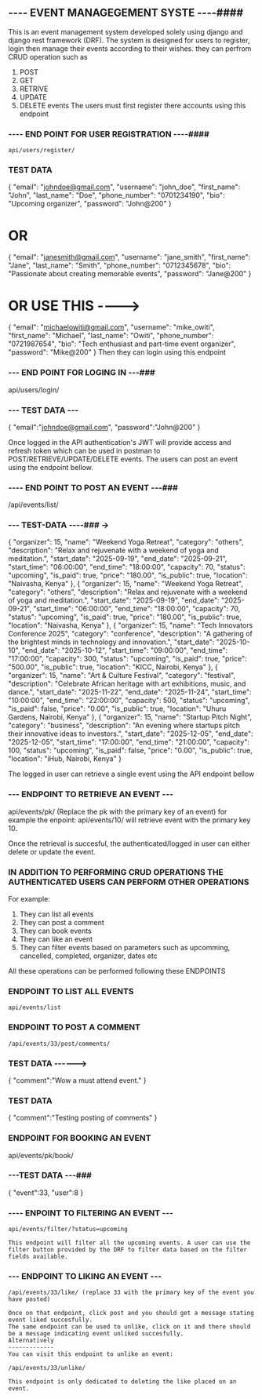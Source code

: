 ## ---- EVENT MANAGEGEMENT SYSTE ----####

This is an event management system developed solely using django and django rest framework (DRF).
The system is designed for users to register, login then manage their events according to their wishes.
they can perfrom CRUD operation such as

1. POST
2. GET
3. RETRIVE
4. UPDATE
5. DELETE events
   The users must first register there accounts using this endpoint

### ---- END POINT FOR USER REGISTRATION ----####

    api/users/register/

### TEST DATA

  {
    "email": "johndoe@gmail.com",
    "username": "john_doe",
    "first_name": "John",
    "last_name": "Doe",
    "phone_number": "0701234190",
    "bio": "Upcoming organizer",
    "password": "John@200"
  }
  # OR
  {
    "email": "janesmith@gmail.com",
    "username": "jane_smith",
    "first_name": "Jane",
    "last_name": "Smith",
    "phone_number": "0712345678",
    "bio": "Passionate about creating memorable events",
    "password": "Jane@200"
  }
  # OR USE THIS ---->
  {
    "email": "michaelowiti@gmail.com",
    "username": "mike_owiti",
    "first_name": "Michael",
    "last_name": "Owiti",
    "phone_number": "0721987654",
    "bio": "Tech enthusiast and part-time event organizer",
    "password": "Mike@200"
  }
Then they can login using this endpoint

### --- END POINT FOR LOGING IN ---###

api/users/login/

### --- TEST DATA ---

{
"email":"johndoe@gmail.com",
"password":"John@200"
}

Once logged in the API authentication's JWT will provide access and refresh token which can be used in postman to POST/RETRIEVE/UPDATE/DELETE events.
The users can post an event using the endpoint bellow.

### ---- END POINT TO POST AN EVENT ---###

/api/events/list/

### --- TEST-DATA ----### ->

{
"organizer": 15,
"name": "Weekend Yoga Retreat",
"category": "others",
"description": "Relax and rejuvenate with a weekend of yoga and meditation.",
"start_date": "2025-09-19",
"end_date": "2025-09-21",
"start_time": "06:00:00",
"end_time": "18:00:00",
"capacity": 70,
"status": "upcoming",
"is_paid": true,
"price": "180.00",
"is_public": true,
"location": "Naivasha, Kenya"
},
  {
    "organizer": 15,
    "name": "Weekend Yoga Retreat",
    "category": "others",
    "description": "Relax and rejuvenate with a weekend of yoga and meditation.",
    "start_date": "2025-09-19",
    "end_date": "2025-09-21",
    "start_time": "06:00:00",
    "end_time": "18:00:00",
    "capacity": 70,
    "status": "upcoming",
    "is_paid": true,
    "price": "180.00",
    "is_public": true,
    "location": "Naivasha, Kenya"
  },
  {
    "organizer": 15,
    "name": "Tech Innovators Conference 2025",
    "category": "conference",
    "description": "A gathering of the brightest minds in technology and innovation.",
    "start_date": "2025-10-10",
    "end_date": "2025-10-12",
    "start_time": "09:00:00",
    "end_time": "17:00:00",
    "capacity": 300,
    "status": "upcoming",
    "is_paid": true,
    "price": "500.00",
    "is_public": true,
    "location": "KICC, Nairobi, Kenya"
  },
  {
    "organizer": 15,
    "name": "Art & Culture Festival",
    "category": "festival",
    "description": "Celebrate African heritage with art exhibitions, music, and dance.",
    "start_date": "2025-11-22",
    "end_date": "2025-11-24",
    "start_time": "10:00:00",
    "end_time": "22:00:00",
    "capacity": 500,
    "status": "upcoming",
    "is_paid": false,
    "price": "0.00",
    "is_public": true,
    "location": "Uhuru Gardens, Nairobi, Kenya"
  },
  {
    "organizer": 15,
    "name": "Startup Pitch Night",
    "category": "business",
    "description": "An evening where startups pitch their innovative ideas to investors.",
    "start_date": "2025-12-05",
    "end_date": "2025-12-05",
    "start_time": "17:00:00",
    "end_time": "21:00:00",
    "capacity": 100,
    "status": "upcoming",
    "is_paid": false,
    "price": "0.00",
    "is_public": true,
    "location": "iHub, Nairobi, Kenya"
  }


The logged in user can retrieve a single event using the API endpoint bellow

### --- ENDPOINT TO RETRIEVE AN EVENT ---

api/events/pk/ (Replace the pk with the primary key of an event)
for example the enpoint:
api/events/10/ will retrieve event with the primary key 10.

Once the retrieval is succesful, the authenticated/logged in user can either delete or update the event.

### IN ADDITION TO PERFORMING CRUD OPERATIONS THE AUTHENTICATED USERS CAN PERFORM OTHER OPERATIONS

For example: 
1. They can list all events 
2. They can post a comment 
4. They can book events 
5. They can like an event 
6. They can filter events based on parameters such as upcomming, cancelled, completed, organizer, dates etc

All these operations can be performed following these ENDPOINTS

### ENDPOINT TO LIST ALL EVENTS

    api/events/list

### ENDPOINT TO POST A COMMENT

    /api/events/33/post/comments/

### TEST DATA ------>

{
"comment":"Wow a must attend event."
}

### TEST DATA

{
"comment":"Testing posting of comments"
}

### ENDPOINT FOR BOOKING AN EVENT

api/events/pk/book/

### ---TEST DATA ---###

{
"event":33,
"user":8
}

### ---- ENPOINT TO FILTERING AN EVENT ---

    api/events/filter/?status=upcoming

    This endpoint will filter all the upcoming events. A user can use the filter button provided by the DRF to filter data based on the filter fields available.

### --- ENDPOINT TO LIKING AN EVENT ---

    /api/events/33/like/ (replace 33 with the primary key of the event you have posted)

    Once on that endpoint, click post and you should get a message stating event liked succesfully.
    The same endpoint can be used to unlike, click on it and there should be a message indicating event unliked succesfully.
    Alternatively
    -------------
    You can visit this endpoint to unlike an event:

    /api/events/33/unlike/

    This endpoint is only dedicated to deleting the like placed on an event.
